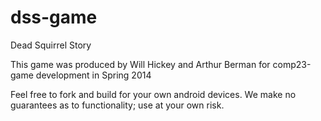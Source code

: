 dss-game
========

Dead Squirrel Story

This game was produced by Will Hickey and Arthur Berman for comp23-game development in Spring 2014

Feel free to fork and build for your own android devices. We make no guarantees as to functionality; use at your own risk. 
